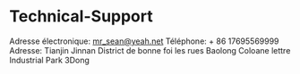 # Technical-Support
Adresse électronique: mr_sean@yeah.net
Téléphone: + 86 17695569999
Adresse: Tianjin Jinnan District de bonne foi les rues Baolong Coloane lettre Industrial Park 3Dong
